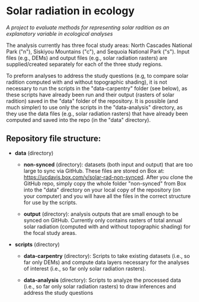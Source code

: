 # Solar radiation in ecology
_A project to evaluate methods for representing solar radition as an explanatory variable in ecological analyses_

The analysis currently has three focal study areas: North Cascades National Park ("n"), Siskiyou Mountains ("c"), and Sequoia National Park ("s"). Input files (e.g., DEMs) and output files (e.g., solar radiation rasters) are supplied/created separately for each of the three study regions.

To preform analyses to address the study questions (e.g, to compare solar radition computed with and without topographic shading), it is not necessary to run the scripts in the "data-carpentry" folder (see below), as these scripts have already been run and their output (rasters of solar radition) saved in the "data" folder of the repository. It is possible (and much simpler) to use only the scripts in the "data-analysis" directory, as they use the data files (e.g., solar radiation rasters) that have already been computed and saved into the repo (in the "data" directory).

## Repository file structure:

* **data** (directory)
  * **non-synced** (directory): datasets (both input and output) that are too large to sync via GitHub. These files are stored on Box at: https://ucdavis.box.com/v/solar-rad-non-synced. After you clone the GitHub repo, simply copy the whole folder "non-synced" from Box into the "data" directory on your local copy of the repository (on your computer) and you will have all the files in the correct structure for use by the scripts.
  
  * **output** (directory): analysis outputs that are small enough to be synced on GitHub. Currently only contains rasters of total annual solar radiation (computed with and without topographic shading) for the focal study areas.
  
* **scripts** (directory)

  * **data-carpentry** (directory): Scripts to take existing datasets (i.e., so far only DEMs) and compute data layers necessary for the analyses of interest (i.e., so far only solar radiation rasters).
  
  * **data-analysis** (directory): Scripts to analyze the processed data (i.e., so far only solar radiation rasters) to draw inferences and address the study questions
